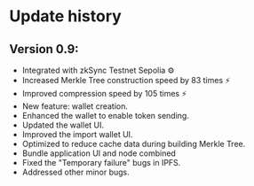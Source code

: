 # Update history

## Version 0.9:

* Integrated with zkSync Testnet Sepolia ⚙️
* Increased Merkle Tree construction speed by 83 times ⚡
* Improved compression speed by 105 times ⚡
* New feature: wallet creation.
* Enhanced the wallet to enable token sending.
* Updated the wallet UI.
* Improved the import wallet UI.
* Optimized to reduce cache data during building Merkle Tree.
* Bundle application UI and node combined
* Fixed the "Temporary failure" bugs in IPFS.
* Addressed other minor bugs.

